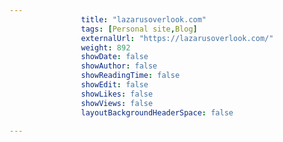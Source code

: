 ```yaml
---
                title: "lazarusoverlook.com"
                tags: [Personal site,Blog]
                externalUrl: "https://lazarusoverlook.com/"
                weight: 892
                showDate: false
                showAuthor: false
                showReadingTime: false
                showEdit: false
                showLikes: false
                showViews: false
                layoutBackgroundHeaderSpace: false
                
---
```

